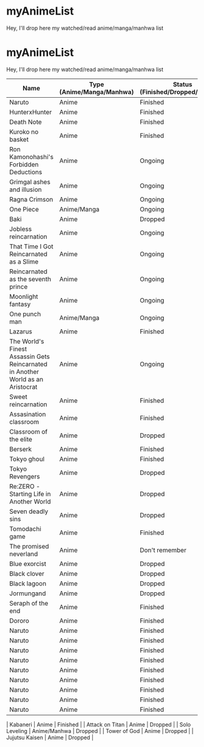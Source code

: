 # myAnimeList
Hey, I'll drop here my watched/read anime/manga/manhwa list


# myAnimeList
Hey, I'll drop here my watched/read anime/manga/manhwa list

| Name | Type (Anime/Manga/Manhwa) | Status (Finished/Dropped/Ongoing) |
|------|---------------------------|---------------------------------|
| Naruto | Anime | Finished |
| HunterxHunter | Anime | Finished |
| Death Note | Anime | Finished |
| Kuroko no basket | Anime | Finished |
| Ron Kamonohashi's Forbidden Deductions  | Anime | Ongoing |
| Grimgal ashes and illusion | Anime | Ongoing |
| Ragna Crimson | Anime | Ongoing |
| One Piece | Anime/Manga | Ongoing |
| Baki | Anime | Dropped |
| Jobless reincarnation | Anime | Ongoing |
| That Time I Got Reincarnated as a Slime | Anime | Ongoing |
| Reincarnated as the seventh prince | Anime | Ongoing |
| Moonlight fantasy | Anime | Ongoing |
| One punch man | Anime/Manga | Ongoing |
| Lazarus | Anime | Finished |
| The World's Finest Assassin Gets Reincarnated in Another World as an Aristocrat | Anime | Ongoing |
| Sweet reincarnation | Anime | Finished |
| Assasination classroom | Anime | Finished |
| Classroom of the elite | Anime | Dropped |
| Berserk | Anime | Finished |
| Tokyo ghoul | Anime | Finished |
| Tokyo Revengers | Anime | Dropped |
| Re:ZERO -Starting Life in Another World | Anime | Dropped |
| Seven deadly sins | Anime | Dropped |
| Tomodachi game | Anime | Finished |
| The promised neverland | Anime | Don't remember |
| Blue exorcist | Anime | Dropped |
| Black clover | Anime | Dropped |
| Black lagoon | Anime | Dropped |
| Jormungand | Anime | Dropped |
| Seraph of the end | Anime | Finished |
| Dororo | Anime | Finished |
| Naruto | Anime | Finished |
| Naruto | Anime | Finished |
| Naruto | Anime | Finished |
| Naruto | Anime | Finished |
| Naruto | Anime | Finished |
| Naruto | Anime | Finished |
| Naruto | Anime | Finished |
| Naruto | Anime | Finished |
| Naruto | Anime | Finished |


| Kabaneri | Anime | Finished |
| Attack on Titan | Anime | Dropped |
| Solo Leveling | Anime/Manhwa | Dropped |
| Tower of God | Anime | Dropped |
| Jujutsu Kaisen | Anime | Dropped |
